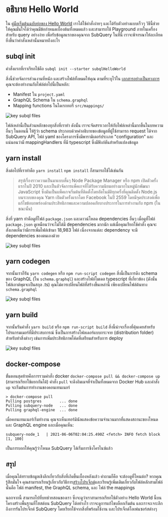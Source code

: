 # อธิบาย Hello World

ใน [คู่มือเริ่มต้นฉบับย่อของ Hello World](helloworld-localhost.md) เราได้ใช้คำสั่งง่ายๆ และได้รับตัวอย่างแบบเร็วๆ วิธีนี้ช่วยให้คุณมั่นใจได้ว่าคุณมีข้อกำหนดเบื้องต้นทั้งหมดแล้ว และสามารถใช้ Playground ภายในเครื่องสำหรับ query อย่างง่าย เพื่อรับข้อมูลแรกของคุณจาก SubQuery ในที่นี้ เราจะพิจารณาให้ละเอียดยิ่งขึ้นว่าคำสั่งเหล่านั้นหมายถึงอะไร

## subql init

คำสั่งแรกที่เราเรียกใช้คือ `subql init --starter subqlHelloWorld`

สิ่งนี้ช่วยจัดการส่วนงานที่หนัก และสร้างไฟล์ทั้งหมดให้คุณ ตามที่ระบุไว้ใน [เอกสารอย่างเป็นทางการ](quickstart.md#configure-and-build-the-starter-project) คุณจะต้องทำงานกับไฟล์ต่อไปนี้เป็นหลัก:

- Manifest ใน `project.yaml`
- GraphQL Schema ใน `schema.graphql`
- Mapping functions ในไดเรกทอรี `src/mappings/`

![key subql files](/assets/img/main_subql_files.png)

ไฟล์เหล่านี้เป็นส่วนหลักของทุกสิ่งที่เราทำ ดังนั้น เราจะจัดสรรเวลาให้กับไฟล์เหล่านี้มากขึ้นในบทความอื่นๆ ในตอนนี้ ให้รู้ว่า schema ประกอบด้วยคำอธิบายของข้อมูลที่ผู้ใช้สามารถ request ได้จาก SubQuery API, ไฟล์ yaml ของโครงการซึ่งมีพารามิเตอร์ประเภท "configuration" และแน่นอนว่ามี mappingHandlers ที่มี typescript ซึ่งมีฟังก์ชันสำหรับแปลงข้อมูล

## yarn install

สิ่งต่อไปที่เราทำคือ `yarn install` `npm install` ก็สามารถใช้ได้เช่นกัน

> สรุปเรื่องราวความเป็นมาแบบสั้นๆ Node Package Manager หรือ npm เปิดตัวครั้งแรกในปี 2010 และเป็นตัวจัดการแพ็คเกจที่ได้รับความนิยมอย่างมากในหมู่นักพัฒนา JavaScript ซี่งมันเป็นแพ็คเกจเริ่มต้นที่ติดตั้งโดยอัตโนมัติทุกครั้งที่คุณติดตั้ง Node.js บนระบบของคุณ Yarn เปิดตัวครั้งแรกโดย Facebook ในปี 2559 โดยมีจุดประสงค์เพื่อแก้ไขข้อบกพร่องด้านประสิทธิภาพและความปลอดภัยบางประการในการทำงานกับ npm (ในขณะนั้น)

สิ่งที่ yarn ทำคือดูที่ไฟล์ `package.json` และดาวน์โหลด dependencies อื่นๆ เมื่อดูที่ไฟล์ `package.json` ดูเหมือนว่าจะไม่ได้มี dependencies มากนัก แต่เมื่อคุณเรียกใช้คำสั่ง คุณจะสังเกตเห็นว่ามีการเพิ่มไฟล์เข้ามา 18,983 ไฟล์ เนื่องจากแต่ละ dependency จะมี dependencies ของตนเองด้วย

![key subql files](/assets/img/dependencies.png)

## yarn codegen

จากนั้นเราก็รัน `yarn codegen` หรือ `npm run-script codegen` สิ่งนี้เป็นการดึง schema ของ GraphQL (ใน `schema.graphql`) และสร้างไฟล์โมเดล typescript ที่เกี่ยวข้อง (ดังนั้น ไฟล์เอาต์พุตจะเป็นสกุล .ts) คุณไม่ควรเปลี่ยนไฟล์ที่สร้างขึ้นเหล่านี้ เพียงเปลี่ยนไฟล์ต้นทาง `schema.graphql`

![key subql files](/assets/img/typescript.png)

## yarn build

จากนั้นรันคำสั่ง `yarn build` หรือ `npm run-script build` สิ่งนี้น่าจะเรื่องที่คุ้นเคยสำหรับโปรแกรมเมอร์ที่มีประสบการณ์ ซึ่งเป็นการสร้างโฟลเดอร์แบบกระจาย (distribution folder) สำหรับทำสิ่งต่างๆ เช่นการเพิ่มประสิทธิภาพโค้ดที่เตรียมสำหรับการ deploy

![key subql files](/assets/img/distribution_folder.png)

## docker-compose

ขั้นตอนสุดท้ายคือการรวมคำสั่ง docker `docker-compose pull && docker-compose up` (สามารถเรียกใช้แยกกันได้) คำสั่ง `pull` จะดึงอิมเมจที่จำเป็นทั้งหมดจาก Docker Hub และคำสั่ง `up` จะเริ่มต้นการทำงานของคอนเทนเนอร์

```shell
> docker-compose pull
Pulling postgres        ... done
Pulling subquery-node   ... done
Pulling graphql-engine  ... done
```

เมื่อคอนเทนเนอร์เริ่มทำงาน คุณจะเห็นเทอร์มินัลแสดงข้อความจำนวนมากที่แสดงสถานะของโหนดและ GraphQL engine และเมื่อคุณเห็น:

```
subquery-node_1   | 2021-06-06T02:04:25.490Z <fetch> INFO fetch block [1, 100]
```

เป็นการบอกให้คุณรู้ว่าโหนด SubQuery ได้เริ่มการซิงโครไนซ์แล้ว

## สรุป

เมื่อคุณได้ทราบข้อมูลเชิงลึกเกี่ยวกับสิ่งที่เกิดขึ้นเบื้องหลังแล้ว คำถามก็คือ จะต้องดูที่ไหนต่อ? หากคุณรู้สึกมั่นใจ คุณสามารถเรียนรู้เกี่ยวกับวิธีการ[สร้างโปรเจ็กต์](../create/introduction.md)และเรียนรู้เพิ่มเติมเกี่ยวกับไฟล์หลักสามไฟล์ นั่นคือ ไฟล์ manifest, the GraphQL schema, และ ไฟล์ the mappings

นอกจากนี้ สามารถไปที่บทช่วยสอนของเรา ซึ่งจะดูว่าเราสามารถเรียกใช้ตัวอย่าง Hello World นี้บนโครงสร้างพื้นฐานที่โฮสต์บน SubQuery ได้อย่างไร เราจะดูการแก้ไขบล็อกเริ่มต้น และเราจะเจาะลึกถึงการรันโปรเจ็กต์ SubQuery โดยเรียกใช้จากสิ่งที่พร้อมใช้งาน และโปรเจ็กต์โอเพ่นซอร์สต่างๆ
